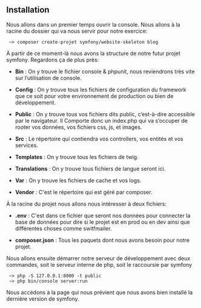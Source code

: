 ## Installation

Nous allons dans un premier temps ouvrir la console. Nous allons à la racine du dossier qui va nous servir pour notre exercice:

```
 ~> composer create-projet symfony/website-skeleton blog
```

À partir de ce moment-là nous avons la structure de notre futur projet symfony.
Regardons ça de plus près:

* **Bin** : On y trouve le fichier console & phpunit, nous reviendrons très vite sur l’utilisation de console.

* **Config** : On y trouve tous les fichiers de configuration du framework que ce soit pour votre environnement de production ou bien de développement.

* **Public** : On y trouve tous vos fichiers dits public, c’est-à-dire accessible par le navigateur. Il Comporte donc un index.php qui va s’occuper de rooter vos données, vos fichiers css, js, et images.

* **Src** : Le répertoire qui contiendra vos controllers, vos entités et vos services.

* **Templates** : On y trouve tous les fichiers de twig.

* **Translations** : On y trouve tous fichiers de langue seront ici.

* **Var** : On y trouve les fichiers de cache et vos logs.

* **Vendor** : C'est le répertoire qui est géré par composer.

À la racine du projet nous allons nous intéresser à deux fichiers:

* **.env** : C'est dans ce fichier que seront nos données pour connecter la base de données pour dire si le projet est en prod ou en dev ainsi que différentes choses comme switfmailer.

* **composer.json** : Tous les paquets dont nous avons besoin pour notre projet.

Nous allons ensuite démarrer notre serveur de développement avec deux commandes, soit le serveur interne de php, soit le raccoursie par symfony

```
 ~> php -S 127.0.0.1:8000 -t public
 ~> php bin/console server:run
```

Nous accédons à la page qui nous prévient que nous avons bien installé la dernière version de symfony.
